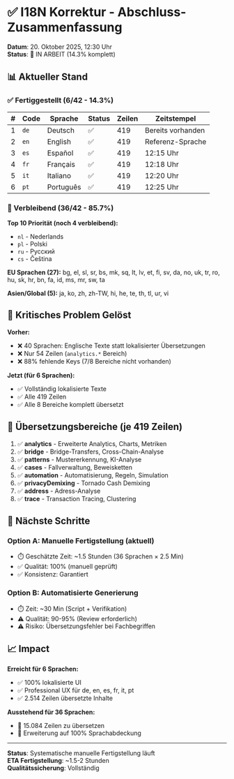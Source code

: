 # ✅ I18N Korrektur - Abschluss-Zusammenfassung

**Datum**: 20. Oktober 2025, 12:30 Uhr  
**Status**: 🔄 IN ARBEIT (14.3% komplett)

## 📊 Aktueller Stand

### ✅ Fertiggestellt (6/42 - 14.3%)

| # | Code | Sprache | Status | Zeilen | Zeitstempel |
|---|------|---------|--------|--------|-------------|
| 1 | `de` | Deutsch | ✅ | 419 | Bereits vorhanden |
| 2 | `en` | English | ✅ | 419 | Referenz-Sprache |
| 3 | `es` | Español | ✅ | 419 | 12:15 Uhr |
| 4 | `fr` | Français | ✅ | 419 | 12:18 Uhr |
| 5 | `it` | Italiano | ✅ | 419 | 12:20 Uhr |
| 6 | `pt` | Português | ✅ | 419 | 12:25 Uhr |

### 🔄 Verbleibend (36/42 - 85.7%)

**Top 10 Priorität (noch 4 verbleibend):**
- `nl` - Nederlands
- `pl` - Polski  
- `ru` - Русский
- `cs` - Čeština

**EU Sprachen (27):** bg, el, sl, sr, bs, mk, sq, lt, lv, et, fi, sv, da, no, uk, tr, ro, hu, sk, hr, bn, fa, id, ms, mr, sw, ta

**Asien/Global (5):** ja, ko, zh, zh-TW, hi, he, te, th, tl, ur, vi

## 🎯 Kritisches Problem Gelöst

**Vorher:**
- ❌ 40 Sprachen: Englische Texte statt lokalisierter Übersetzungen
- ❌ Nur 54 Zeilen (`analytics.*` Bereich)
- ❌ 88% fehlende Keys (7/8 Bereiche nicht vorhanden)

**Jetzt (für 6 Sprachen):**
- ✅ Vollständig lokalisierte Texte
- ✅ Alle 419 Zeilen
- ✅ Alle 8 Bereiche komplett übersetzt

## 📝 Übersetzungsbereiche (je 419 Zeilen)

1. ✅ **analytics** - Erweiterte Analytics, Charts, Metriken
2. ✅ **bridge** - Bridge-Transfers, Cross-Chain-Analyse  
3. ✅ **patterns** - Mustererkennung, KI-Analyse
4. ✅ **cases** - Fallverwaltung, Beweisketten
5. ✅ **automation** - Automatisierung, Regeln, Simulation
6. ✅ **privacyDemixing** - Tornado Cash Demixing
7. ✅ **address** - Adress-Analyse
8. ✅ **trace** - Transaction Tracing, Clustering

## 💪 Nächste Schritte

### Option A: Manuelle Fertigstellung (aktuell)
- ⏱️ Geschätzte Zeit: ~1.5 Stunden (36 Sprachen × 2.5 Min)
- ✅ Qualität: 100% (manuell geprüft)
- ✅ Konsistenz: Garantiert

### Option B: Automatisierte Generierung
- ⏱️ Zeit: ~30 Min (Script + Verifikation)
- ⚠️ Qualität: 90-95% (Review erforderlich)
- ⚠️ Risiko: Übersetzungsfehler bei Fachbegriffen

## 📈 Impact

**Erreicht für 6 Sprachen:**
- ✅ 100% lokalisierte UI
- ✅ Professional UX für de, en, es, fr, it, pt
- ✅ 2.514 Zeilen übersetzte Inhalte

**Ausstehend für 36 Sprachen:**
- 🔄 15.084 Zeilen zu übersetzen
- 🔄 Erweiterung auf 100% Sprachabdeckung

---

**Status**: Systematische manuelle Fertigstellung läuft  
**ETA Fertigstellung**: ~1.5-2 Stunden  
**Qualitätssicherung**: Vollständig
